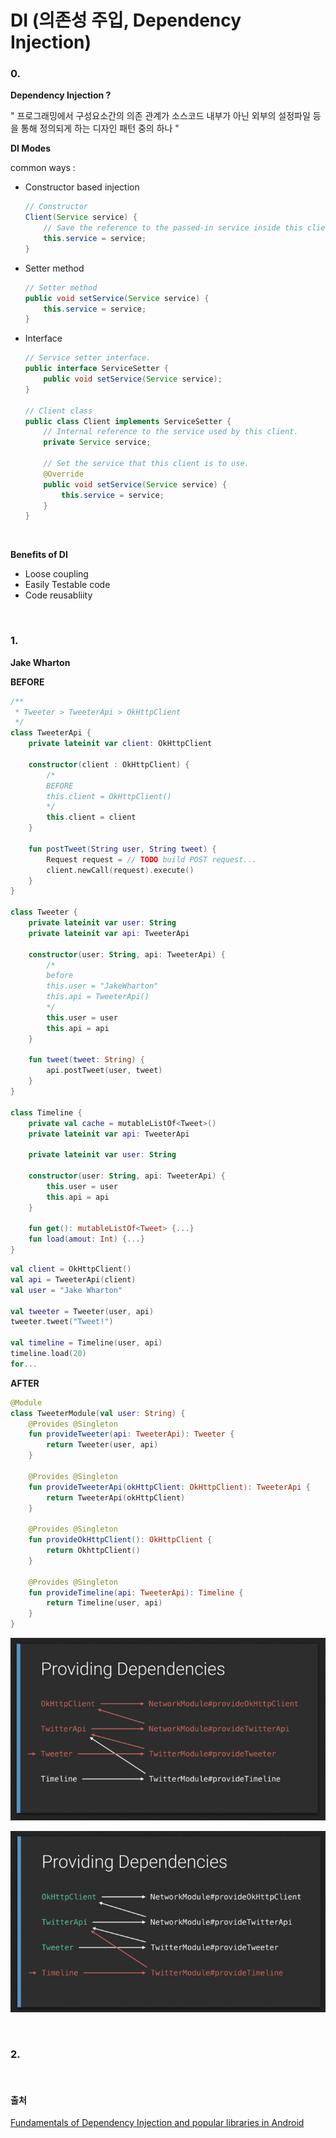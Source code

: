 # DI (의존성 주입, Dependency Injection)

### 0. 

**Dependency Injection ?**

" 프로그래밍에서 구성요소간의 의존 관계가 소스코드 내부가 아닌 외부의 설정파일 등을 통해 정의되게 하는 디자인 패턴 중의 하나 "



**DI Modes**

common ways : 

- Constructor based injection

  ```java
  // Constructor
  Client(Service service) {
      // Save the reference to the passed-in service inside this client
      this.service = service;
  }
  ```

- Setter method

  ```java
  // Setter method
  public void setService(Service service) {
      this.service = service;
  }
  ```

- Interface

  ```java
  // Service setter interface.
  public interface ServiceSetter {
      public void setService(Service service);
  }

  // Client class
  public class Client implements ServiceSetter {
      // Internal reference to the service used by this client.
      private Service service;

      // Set the service that this client is to use.
      @Override
      public void setService(Service service) {
          this.service = service;
      }
  }
  ```

  ​

**Benefits of DI**

- Loose coupling
- Easily Testable code
- Code reusabliity

<br>

### 1.

**Jake Wharton**

**BEFORE**

```kotlin
/**
 * Tweeter > TweeterApi > OkHttpClient
 */
class TweeterApi {
    private lateinit var client: OkHttpClient

    constructor(client : OkHttpClient) {
        /*
        BEFORE
        this.client = OkHttpClient()
        */
        this.client = client
    }

    fun postTweet(String user, String tweet) {
        Request request = // TODO build POST request...
        client.newCall(request).execute()
    }
}

class Tweeter {
    private lateinit var user: String
    private lateinit var api: TweeterApi

    constructor(user: String, api: TweeterApi) {
      	/*
        before
        this.user = "JakeWharton"
        this.api = TweeterApi()
        */
        this.user = user
        this.api = api
    }
	
    fun tweet(tweet: String) {
        api.postTweet(user, tweet)
    }
}

class Timeline {
    private val cache = mutableListOf<Tweet>()
    private lateinit var api: TweeterApi
  	
    private lateinit var user: String
  	
    constructor(user: String, api: TweeterApi) {
        this.user = user
        this.api = api
    }
  
    fun get(): mutableListOf<Tweet> {...}
    fun load(amout: Int) {...}
}
```

```kotlin
val client = OkHttpClient()
val api = TweeterApi(client)
val user = "Jake Wharton"

val tweeter = Tweeter(user, api)
tweeter.tweet("Tweet!")

val timeline = Timeline(user, api)
timeline.load(20)
for...
```



**AFTER**

```kotlin
@Module
class TweeterModule(val user: String) {
    @Provides @Singleton
    fun provideTweeter(api: TweeterApi): Tweeter {
        return Tweeter(user, api)
    }

  	@Provides @Singleton
  	fun provideTweeterApi(okHttpClient: OkHttpClient): TweeterApi {
    	return TweeterApi(okHttpClient)
  	}
  
    @Provides @Singleton
  	fun provideOkHttpClient(): OkHttpClient {
      	return OkhttpClient()
  	}
  
  	@Provides @Singleton
    fun provideTimeline(api: TweeterApi): Timeline {
		return Timeline(user, api)
    }
}
```



![module_0](https://github.com/JUWON-KEVIN-LEE/kotlin-study/blob/master/di/images/module_0.png)

![module_1](https://github.com/JUWON-KEVIN-LEE/kotlin-study/blob/master/di/images/module_1.png)

<br>

### 2.

<br>



#### 출처

[Fundamentals of Dependency Injection and popular libraries in Android](https://android.jlelse.eu/fundamentals-of-dependency-injection-and-popular-libraries-in-android-c17cf48b5253)